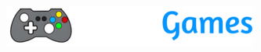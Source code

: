 <p align="center">
  <kbd>
    <img width="550px" src="/images/cybriagames/logo-name2half.png">
  </kbd>
</p>

